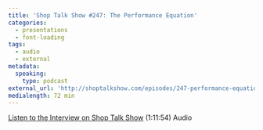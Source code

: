 ```yaml
---
title: 'Shop Talk Show #247: The Performance Equation'
categories:
  - presentations
  - font-loading
tags:
  - audio
  - external
metadata:
  speaking:
    type: podcast
external_url: 'http://shoptalkshow.com/episodes/247-performance-equation/'
medialength: 72 min
---
```


[Listen to the Interview on Shop Talk Show](http://shoptalkshow.com/episodes/247-performance-equation/) (1:11:54) <span class="tag audio">Audio</span>


